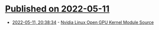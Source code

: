 # [Published on 2022-05-11](index.md)

* [2022-05-11, 20:38:34](https://news.ycombinator.com/item?id=31345439) - [Nvidia Linux Open GPU Kernel Module Source](https://github.com/NVIDIA/open-gpu-kernel-modules)
